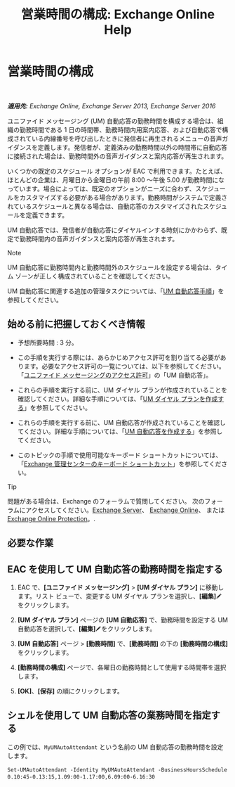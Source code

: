 ﻿---
title: '営業時間の構成: Exchange Online Help'
TOCTitle: 営業時間の構成
ms:assetid: 96b4be99-af94-4fa4-959a-48413387a044
ms:mtpsurl: https://technet.microsoft.com/ja-jp/library/Bb232133(v=EXCHG.150)
ms:contentKeyID: 49896380
ms.date: 05/22/2018
mtps_version: v=EXCHG.150
ms.translationtype: HT
---

# 営業時間の構成

 

_**適用先:** Exchange Online, Exchange Server 2013, Exchange Server 2016_

ユニファイド メッセージング (UM) 自動応答の勤務時間を構成する場合は、組織の勤務時間である 1 日の時間帯、勤務時間内用案内応答、および自動応答で構成されている内線番号を呼び出したときに発信者に再生されるメニューの音声ガイダンスを定義します。発信者が、定義済みの勤務時間以外の時間帯に自動応答に接続された場合は、勤務時間外の音声ガイダンスと案内応答が再生されます。

いくつかの既定のスケジュール オプションが EAC で利用できます。たとえば、ほとんどの企業は、月曜日から金曜日の午前 8:00 ～午後 5.00 が勤務時間になっています。場合によっては、既定のオプションがニーズに合わず、スケジュールをカスタマイズする必要がある場合があります。勤務時間がシステムで定義されているスケジュールと異なる場合は、自動応答のカスタマイズされたスケジュールを定義できます。

UM 自動応答では、発信者が自動応答にダイヤルインする時刻にかかわらず、既定で勤務時間内の音声ガイダンスと案内応答が再生されます。


> [!NOTE]
> UM 自動応答に勤務時間内と勤務時間外のスケジュールを設定する場合は、タイム ゾーンが正しく構成されていることを確認してください。



UM 自動応答に関連する追加の管理タスクについては、「[UM 自動応答手順](um-auto-attendant-procedures-exchange-2013-help.md)」を参照してください。

## 始める前に把握しておくべき情報

  - 予想所要時間 : 3 分。

  - この手順を実行する際には、あらかじめアクセス許可を割り当てる必要があります。必要なアクセス許可の一覧については、以下を参照してください。「[ユニファイド メッセージングのアクセス許可](unified-messaging-permissions-exchange-2013-help.md)」の「UM 自動応答」。

  - これらの手順を実行する前に、UM ダイヤル プランが作成されていることを確認してください。詳細な手順については、「[UM ダイヤル プランを作成する](create-a-um-dial-plan-exchange-2013-help.md)」を参照してください。

  - これらの手順を実行する前に、UM 自動応答が作成されていることを確認してください。詳細な手順については、「[UM 自動応答を作成する](create-a-um-auto-attendant-exchange-2013-help.md)」を参照してください。

  - このトピックの手順で使用可能なキーボード ショートカットについては、「[Exchange 管理センターのキーボード ショートカット](keyboard-shortcuts-in-the-exchange-admin-center-exchange-online-protection-help.md)」を参照してください。


> [!TIP]
> 問題がある場合は、Exchange のフォーラムで質問してください。 次のフォーラムにアクセスしてください。<A href="https://go.microsoft.com/fwlink/p/?linkid=60612">Exchange Server</A>、 <A href="https://go.microsoft.com/fwlink/p/?linkid=267542">Exchange Online</A>、 または <A href="https://go.microsoft.com/fwlink/p/?linkid=285351">Exchange Online Protection</A>。.



## 必要な作業

## EAC を使用して UM 自動応答の勤務時間を指定する

1.  EAC で、**\[ユニファイド メッセージング\]** \> **\[UM ダイヤル プラン\]** に移動します。リスト ビューで、変更する UM ダイヤル プランを選択し、**\[編集\]**![編集アイコン](images/Bb124582.6f53ccb2-1f13-4c02-bea0-30690e6ea71d(EXCHG.150).gif "編集アイコン") をクリックします。

2.  **\[UM ダイヤル プラン\]** ページの **\[UM 自動応答\]** で、勤務時間を設定する UM 自動応答を選択して、**\[編集\]**![編集アイコン](images/Bb124582.6f53ccb2-1f13-4c02-bea0-30690e6ea71d(EXCHG.150).gif "編集アイコン")をクリックします。

3.  **\[UM 自動応答\]** ページ \> **\[勤務時間\]** で、**\[勤務時間\]** の下の **\[勤務時間の構成\]** をクリックします。

4.  **\[勤務時間の構成\]** ページで、各曜日の勤務時間として使用する時間帯を選択します。

5.  **\[OK\]**、**\[保存\]** の順にクリックします。

## シェルを使用して UM 自動応答の業務時間を指定する

この例では、`MyUMAutoAttendant` という名前の UM 自動応答の勤務時間を設定します。

    Set-UMAutoAttendant -Identity MyUMAutoAttendant -BusinessHoursSchedule 0.10:45-0.13:15,1.09:00-1.17:00,6.09:00-6.16:30

